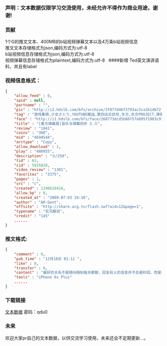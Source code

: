 ### 声明：文本数据仅限学习交流使用，未经允许不得作为商业用途，谢谢!
### 贡献
1个G的推文文本、400MB的b站视频弹幕文本以及4万条b站视频信息   
推文文本存储格式为json,编码方式为:utf-8   
b站视频信息存储格式为json,编码方式为:utf-8   
视频弹幕信息存储格式为plaintext,编码方式为:utf-8   
####新增 Ted英文演讲语料，并且有label
  
### 视频信息格式：

```json
{
    "allow_feed" : 0,
    "spid" : null,
    "partname" : "",
    "pic" : "http://i2.hdslb.com/bfs/archive/3f077d46f3793ac3ca1b1db72feae34dceeb6821.jpg",
    "tag" : "游戏集锦,少女さとり,YOUTUBE搬运,第四远古巨坟,东方,东方PROJECT,弹幕风,东方弾幕风,AV12",
    "face" : "http://i1.hdslb.com/bfs/face/268773dcd5b86f57e895f1983c973aa0f53ab086.jpg",
    "title" : "[東方弾幕風]音乐与弹幕同步 3.⑤",
    "review" : "1841",
    "coins" : "308",
    "mid" : "4694544",
    "arctype" : "Copy",
    "allow_download" : 1,
    "play" : "480955",
    "description" : "⑤/250",
    "tid" : 63,
    "cid" : 5925828,
    "video_review" : "1301",
    "favorites" : "3375",
    "pages" : 1,
    "src" : "c",
    "created" : 1246619416,
    "allow_bp" : 0,
    "created_at" : "2009-07-03 19:10",
    "author" : "AR-Gent",
    "offsite" : "http://share.acg.tv/flash.swf?aid=12&page=1",
    "typename" : "实况解说",
    "credit" : "145"
    ......
}
```
### 推文格式:
```json
{
    "comment" : 0,
    "pub_time" : "12月18日 01:11 ",
    "like" : 0,
    "transfer" : 0,
    "content" : "最好的关系不是随叫随到每天都聊，回复别人的信息并不总是秒回，而是我发了消息，你看到了自然会回复，我不会因为你没有回复而胡乱猜忌，你也不会因为没有及时回复而感到抱歉，彼此信任，彼此牵挂就够了。",
    "tools" : "iPhone 6s Plus"
    ......
}
```
### 下载链接
[文本数据](http://pan.baidu.com/s/1c1HPefA)
密码：qdu0
### 未来
   
欢迎大家pr自己的文本数据，以供交流学习使用，未来还会不定期更新...。

